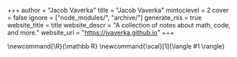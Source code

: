 +++
author = "Jacob Vaverka"
title = "Jacob Vaverka"
mintoclevel = 2
cover = false
ignore = ["node_modules/", "archive/"]
generate_rss = true
website_title = title
website_descr = "A collection of notes about math, code, and more."
website_url   = "https://jvaverka.github.io"
+++

\newcommand{\R}{\mathbb R}
\newcommand{\scal}[1]{\langle #1 \rangle}
